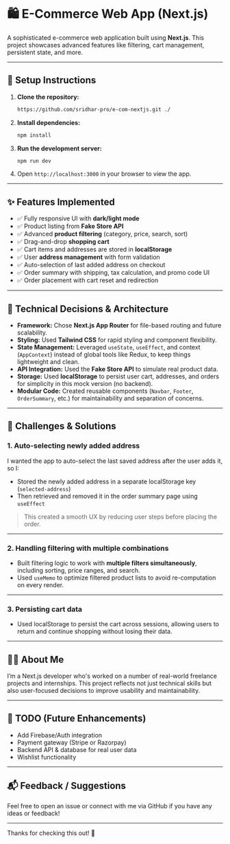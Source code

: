 
# 🛍️ E-Commerce Web App (Next.js)

A sophisticated e-commerce web application built using **Next.js**. This project showcases advanced features like filtering, cart management, persistent state, and more.

---

## 🚀 Setup Instructions

1. **Clone the repository:**
   ```bash
   https://github.com/sridhar-pro/e-com-nextjs.git ./
   ```

2. **Install dependencies:**
   ```bash
   npm install
   ```

3. **Run the development server:**
   ```bash
   npm run dev
   ```

4. Open `http://localhost:3000` in your browser to view the app.

---

## ✨ Features Implemented

- ✅ Fully responsive UI with **dark/light mode**
- ✅ Product listing from **Fake Store API**
- ✅ Advanced **product filtering** (category, price, search, sort)
- ✅ Drag-and-drop **shopping cart**
- ✅ Cart items and addresses are stored in **localStorage**
- ✅ User **address management** with form validation
- ✅ Auto-selection of last added address on checkout
- ✅ Order summary with shipping, tax calculation, and promo code UI
- ✅ Order placement with cart reset and redirection

---

## 🧠 Technical Decisions & Architecture

- **Framework:** Chose **Next.js App Router** for file-based routing and future scalability.
- **Styling:** Used **Tailwind CSS** for rapid styling and component flexibility.
- **State Management:** Leveraged `useState`, `useEffect`, and context (`AppContext`) instead of global tools like Redux, to keep things lightweight and clean.
- **API Integration:** Used the **Fake Store API** to simulate real product data.
- **Storage:** Used **localStorage** to persist user cart, addresses, and orders for simplicity in this mock version (no backend).
- **Modular Code:** Created reusable components (`Navbar`, `Footer`, `OrderSummary`, etc.) for maintainability and separation of concerns.

---

## 🧩 Challenges & Solutions

### 1. **Auto-selecting newly added address**
I wanted the app to auto-select the last saved address after the user adds it, so I:
- Stored the newly added address in a separate localStorage key (`selected-address`)
- Then retrieved and removed it in the order summary page using `useEffect`

> This created a smooth UX by reducing user steps before placing the order.

---

### 2. **Handling filtering with multiple combinations**
- Built filtering logic to work with **multiple filters simultaneously**, including sorting, price ranges, and search.
- Used `useMemo` to optimize filtered product lists to avoid re-computation on every render.

---

### 3. **Persisting cart data**
- Used localStorage to persist the cart across sessions, allowing users to return and continue shopping without losing their data.

---


## 🙋‍♂️ About Me

I’m a Next.js developer who's worked on a number of real-world freelance projects and internships. This project reflects not just technical skills but also user-focused decisions to improve usability and maintainability.

---

## 📌 TODO (Future Enhancements)

-  Add Firebase/Auth integration
-  Payment gateway (Stripe or Razorpay)
-  Backend API & database for real user data
-  Wishlist functionality

---

## 📬 Feedback / Suggestions

Feel free to open an issue or connect with me via GitHub if you have any ideas or feedback!

---

Thanks for checking this out! 🚀
